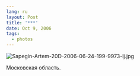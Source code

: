 ```yaml
---
lang: ru
layout: Post
title: '***'
date: Oct 9, 2006
tags:
  - photos
---
```


![Sapegin-Artem-20D-2006-06-24-199-9973-lj.jpg](upload://Sapegin-Artem-20D-2006-06-24-199-9973-lj.jpg)

Московская область.
